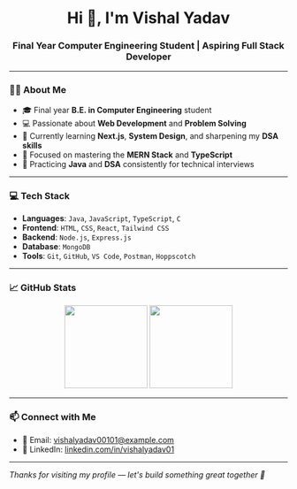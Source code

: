 <h1 align="center">Hi 👋, I'm Vishal Yadav</h1>
<h3 align="center">Final Year Computer Engineering Student | Aspiring Full Stack Developer</h3>

---

### 👨‍💻 About Me
- 🎓 Final year **B.E. in Computer Engineering** student
- 💻 Passionate about **Web Development** and **Problem Solving**
- 🌱 Currently learning **Next.js**, **System Design**, and sharpening my **DSA skills**
- 🚀 Focused on mastering the **MERN Stack** and **TypeScript**
- 🧠 Practicing **Java** and **DSA** consistently for technical interviews

---

### 💻 Tech Stack

- **Languages**: `Java`, `JavaScript`, `TypeScript`, `C`
- **Frontend**: `HTML`, `CSS`, `React`, `Tailwind CSS`
- **Backend**: `Node.js`, `Express.js`
- **Database**: `MongoDB`
- **Tools**: `Git`, `GitHub`, `VS Code`, `Postman`, `Hoppscotch`


---

### 📈 GitHub Stats

<p align="center">
 <img src="https://github-readme-stats.vercel.app/api?username=vishalyadav-git&show_icons=true&theme=github_dark" height="150"/>
  <img src="https://github-readme-streak-stats.herokuapp.com/?user=vishalyadav-git&theme=github-dark" height="150"/>
</p>


---

### 📫 Connect with Me

- 📧 Email: [vishalyadav00101@example.com](mailto:vishalyadav00101@example.com)
- 💼 LinkedIn: [linkedin.com/in/vishalyadav01](https://www.linkedin.com/in/vishalyadav01)

---

*Thanks for visiting my profile — let's build something great together 🚀*
